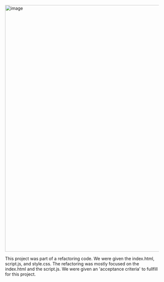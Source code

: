 <img width="806" alt="image" src="https://github.com/dianalukove/work-days-scheduler/assets/127264597/ce073447-0080-4b6f-9f07-a25def936745">

This project was part of a refactoring code. 
We were given the index.html, script.js, and style.css. 
The refactoring was mostly focused on the index.html and the script.js.
 We were given an 'acceptance criteria' to fullfill for this project. 